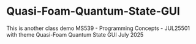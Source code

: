 # Quasi-Foam-Quantum-State-GUI
This is another class demo MS539 - Programming Concepts - JUL25501 with theme Quasi-Foam Quantum State GUI July 2025
